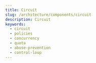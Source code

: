```yaml
---
title: Circuit
slug: /architecture/components/circuit
description: Circuit
keywords:
  - circuit
  - policies
  - concurrency
  - quota
  - abuse-prevention
  - control-loop
---
```

